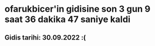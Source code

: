 # ofarukbicer'in gidisine son 3 gun 9 saat 36 dakika 47 saniye kaldi

## Gidis tarihi: 30.09.2022 :(